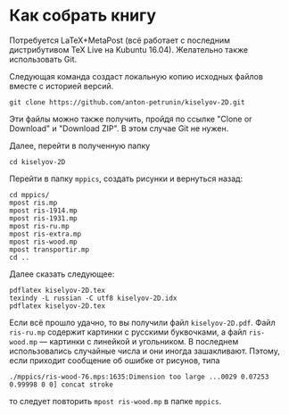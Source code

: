 # Как собрать книгу

Потребуется LaTeX+MetaPost (всё работает с последним дистрибутивом TeX Live на Kubuntu 16.04). Желательно также использовать Git.

Следующая команда создаст локальную копию исходных файлов вместе с историей версий.

`git clone https://github.com/anton-petrunin/kiselyov-2D.git`

Эти файлы можно также получить, пройдя по ссылке "Clone or Download" и "Download ZIP". В этом случае Git не нужен.

Далее, перейти в полученную папку

`cd kiselyov-2D`

Перейти в папку `mppics`, создать рисунки и вернуться назад:

`cd mppics/`<br/>
`mpost ris.mp`<br/>
`mpost ris-1914.mp`<br/>
`mpost ris-1931.mp`<br/>
`mpost ris-ru.mp`<br/>
`mpost ris-extra.mp`<br/>
`mpost ris-wood.mp`<br/>
`mpost transportir.mp`<br/>
`cd ..`

Далее сказать следующее:

`pdflatex kiselyov-2D.tex`<br/>
`texindy -L russian -C utf8 kiselyov-2D.idx`<br/>
`pdflatex kiselyov-2D.tex`<br/>

Если всё прошло удачно, то вы получили файл `kiselyov-2D.pdf`.
Файл `ris-ru.mp` содержит картинки с русскими буквочками, а файл `ris-wood.mp` — картинки с линейкой и угольником.
В последнем использовались случайные числа и они иногда зашакливают.
Пэтому, если приходит сообщение об ошибке от рисунов, типа

`./mppics/ris-wood-76.mps:1635:Dimension too large ...0029 0.07253 0.99998 0 0] concat stroke`

то следует повторить `mpost ris-wood.mp` в папке `mppics`.
